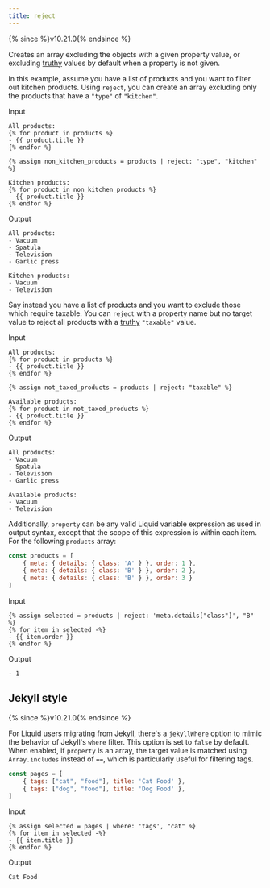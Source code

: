 ```yaml
---
title: reject
---
```


{% since %}v10.21.0{% endsince %}

Creates an array excluding the objects with a given property value, or excluding [truthy][truthy] values by default when a property is not given.

In this example, assume you have a list of products and you want to filter out kitchen products. Using `reject`, you can create an array excluding only the products that have a `"type"` of `"kitchen"`.

Input
```liquid
All products:
{% for product in products %}
- {{ product.title }}
{% endfor %}

{% assign non_kitchen_products = products | reject: "type", "kitchen" %}

Kitchen products:
{% for product in non_kitchen_products %}
- {{ product.title }}
{% endfor %}
```

Output
```text
All products:
- Vacuum
- Spatula
- Television
- Garlic press

Kitchen products:
- Vacuum
- Television
```

Say instead you have a list of products and you want to exclude those which require taxable. You can `reject` with a property name but no target value to reject all products with a [truthy][truthy] `"taxable"` value.

Input
```liquid
All products:
{% for product in products %}
- {{ product.title }}
{% endfor %}

{% assign not_taxed_products = products | reject: "taxable" %}

Available products:
{% for product in not_taxed_products %}
- {{ product.title }}
{% endfor %}
```

Output
```text
All products:
- Vacuum
- Spatula
- Television
- Garlic press

Available products:
- Vacuum
- Television
```

Additionally, `property` can be any valid Liquid variable expression as used in output syntax, except that the scope of this expression is within each item. For the following `products` array:

```javascript
const products = [
    { meta: { details: { class: 'A' } }, order: 1 },
    { meta: { details: { class: 'B' } }, order: 2 },
    { meta: { details: { class: 'B' } }, order: 3 }
]
```

Input
```liquid
{% assign selected = products | reject: 'meta.details["class"]', "B" %}
{% for item in selected -%}
- {{ item.order }}
{% endfor %}
```

Output
```text
- 1
```

## Jekyll style

{% since %}v10.21.0{% endsince %}

For Liquid users migrating from Jekyll, there's a `jekyllWhere` option to mimic the behavior of Jekyll's `where` filter. This option is set to `false` by default. When enabled, if `property` is an array, the target value is matched using `Array.includes` instead of `==`, which is particularly useful for filtering tags.

```javascript
const pages = [
    { tags: ["cat", "food"], title: 'Cat Food' },
    { tags: ["dog", "food"], title: 'Dog Food' },
]
```

Input
```liquid
{% assign selected = pages | where: 'tags', "cat" %}
{% for item in selected -%}
- {{ item.title }}
{% endfor %}
```

Output
```text
Cat Food
```

[truthy]: ../tutorials/truthy-and-falsy.html
